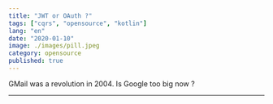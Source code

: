 ```yaml
---
title: "JWT or OAuth ?"
tags: ["cqrs", "opensource", "kotlin"]
lang: "en"
date: "2020-01-10"
image: ./images/pill.jpeg
category: opensource
published: true
---
```


GMail was a revolution in 2004. Is Google too big now ?

---
